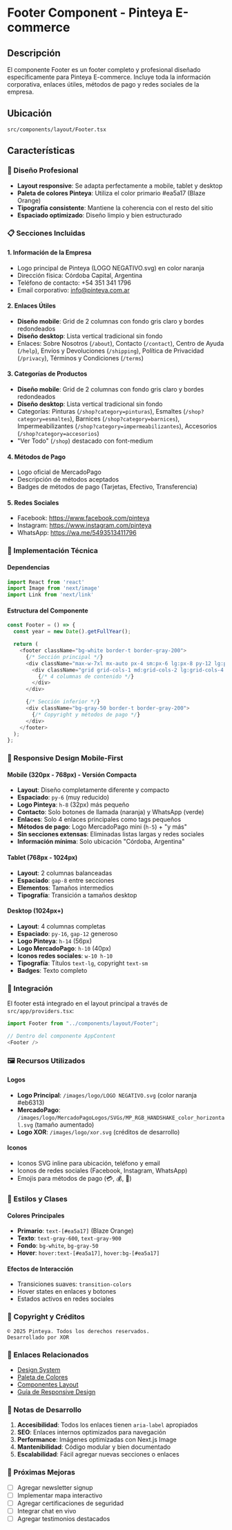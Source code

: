 # Footer Component - Pinteya E-commerce

## Descripción

El componente Footer es un footer completo y profesional diseñado específicamente para Pinteya E-commerce. Incluye toda la información corporativa, enlaces útiles, métodos de pago y redes sociales de la empresa.

## Ubicación

```
src/components/layout/Footer.tsx
```

## Características

### 🎨 Diseño Profesional

- **Layout responsive**: Se adapta perfectamente a mobile, tablet y desktop
- **Paleta de colores Pinteya**: Utiliza el color primario #ea5a17 (Blaze Orange)
- **Tipografía consistente**: Mantiene la coherencia con el resto del sitio
- **Espaciado optimizado**: Diseño limpio y bien estructurado

### 📋 Secciones Incluidas

#### 1. **Información de la Empresa**

- Logo principal de Pinteya (LOGO NEGATIVO.svg) en color naranja
- Dirección física: Córdoba Capital, Argentina
- Teléfono de contacto: +54 351 341 1796
- Email corporativo: info@pinteya.com.ar

#### 2. **Enlaces Útiles**

- **Diseño mobile**: Grid de 2 columnas con fondo gris claro y bordes redondeados
- **Diseño desktop**: Lista vertical tradicional sin fondo
- Enlaces: Sobre Nosotros (`/about`), Contacto (`/contact`), Centro de Ayuda (`/help`), Envíos y Devoluciones (`/shipping`), Política de Privacidad (`/privacy`), Términos y Condiciones (`/terms`)

#### 3. **Categorías de Productos**

- **Diseño mobile**: Grid de 2 columnas con fondo gris claro y bordes redondeados
- **Diseño desktop**: Lista vertical tradicional sin fondo
- Categorías: Pinturas (`/shop?category=pinturas`), Esmaltes (`/shop?category=esmaltes`), Barnices (`/shop?category=barnices`), Impermeabilizantes (`/shop?category=impermeabilizantes`), Accesorios (`/shop?category=accesorios`)
- "Ver Todo" (`/shop`) destacado con font-medium

#### 4. **Métodos de Pago**

- Logo oficial de MercadoPago
- Descripción de métodos aceptados
- Badges de métodos de pago (Tarjetas, Efectivo, Transferencia)

#### 5. **Redes Sociales**

- Facebook: https://www.facebook.com/pinteya
- Instagram: https://www.instagram.com/pinteya
- WhatsApp: https://wa.me/5493513411796

### 🔧 Implementación Técnica

#### Dependencias

```typescript
import React from 'react'
import Image from 'next/image'
import Link from 'next/link'
```

#### Estructura del Componente

```typescript
const Footer = () => {
  const year = new Date().getFullYear();

  return (
    <footer className="bg-white border-t border-gray-200">
      {/* Sección principal */}
      <div className="max-w-7xl mx-auto px-4 sm:px-6 lg:px-8 py-12 lg:py-16">
        <div className="grid grid-cols-1 md:grid-cols-2 lg:grid-cols-4 gap-8 lg:gap-12">
          {/* 4 columnas de contenido */}
        </div>
      </div>

      {/* Sección inferior */}
      <div className="bg-gray-50 border-t border-gray-200">
        {/* Copyright y métodos de pago */}
      </div>
    </footer>
  );
};
```

### 📱 Responsive Design Mobile-First

#### Mobile (320px - 768px) - Versión Compacta

- **Layout**: Diseño completamente diferente y compacto
- **Espaciado**: `py-6` (muy reducido)
- **Logo Pinteya**: `h-8` (32px) más pequeño
- **Contacto**: Solo botones de llamada (naranja) y WhatsApp (verde)
- **Enlaces**: Solo 4 enlaces principales como tags pequeños
- **Métodos de pago**: Logo MercadoPago mini (`h-5`) + "y más"
- **Sin secciones extensas**: Eliminadas listas largas y redes sociales
- **Información mínima**: Solo ubicación "Córdoba, Argentina"

#### Tablet (768px - 1024px)

- **Layout**: 2 columnas balanceadas
- **Espaciado**: `gap-8` entre secciones
- **Elementos**: Tamaños intermedios
- **Tipografía**: Transición a tamaños desktop

#### Desktop (1024px+)

- **Layout**: 4 columnas completas
- **Espaciado**: `py-16`, `gap-12` generoso
- **Logo Pinteya**: `h-14` (56px)
- **Logo MercadoPago**: `h-10` (40px)
- **Iconos redes sociales**: `w-10 h-10`
- **Tipografía**: Títulos `text-lg`, copyright `text-sm`
- **Badges**: Texto completo

### 🎯 Integración

El footer está integrado en el layout principal a través de `src/app/providers.tsx`:

```typescript
import Footer from "../components/layout/Footer";

// Dentro del componente AppContent
<Footer />
```

### 🖼️ Recursos Utilizados

#### Logos

- **Logo Principal**: `/images/logo/LOGO NEGATIVO.svg` (color naranja #eb6313)
- **MercadoPago**: `/images/logo/MercadoPagoLogos/SVGs/MP_RGB_HANDSHAKE_color_horizontal.svg` (tamaño aumentado)
- **Logo XOR**: `/images/logo/xor.svg` (créditos de desarrollo)

#### Iconos

- Iconos SVG inline para ubicación, teléfono y email
- Iconos de redes sociales (Facebook, Instagram, WhatsApp)
- Emojis para métodos de pago (💳, 💰, 🏦)

### 🎨 Estilos y Clases

#### Colores Principales

- **Primario**: `text-[#ea5a17]` (Blaze Orange)
- **Texto**: `text-gray-600`, `text-gray-900`
- **Fondo**: `bg-white`, `bg-gray-50`
- **Hover**: `hover:text-[#ea5a17]`, `hover:bg-[#ea5a17]`

#### Efectos de Interacción

- Transiciones suaves: `transition-colors`
- Hover states en enlaces y botones
- Estados activos en redes sociales

### 📄 Copyright y Créditos

```
© 2025 Pinteya. Todos los derechos reservados.
Desarrollado por XOR
```

### 🔗 Enlaces Relacionados

- [Design System](../design-system/README.md)
- [Paleta de Colores](../design-system/colors.md)
- [Componentes Layout](../components/layout.md)
- [Guía de Responsive Design](../guides/responsive.md)

### 📝 Notas de Desarrollo

1. **Accesibilidad**: Todos los enlaces tienen `aria-label` apropiados
2. **SEO**: Enlaces internos optimizados para navegación
3. **Performance**: Imágenes optimizadas con Next.js Image
4. **Mantenibilidad**: Código modular y bien documentado
5. **Escalabilidad**: Fácil agregar nuevas secciones o enlaces

### 🚀 Próximas Mejoras

- [ ] Agregar newsletter signup
- [ ] Implementar mapa interactivo
- [ ] Agregar certificaciones de seguridad
- [ ] Integrar chat en vivo
- [ ] Agregar testimonios destacados
